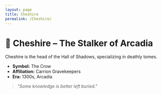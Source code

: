 ```yaml
---
layout: page
title: Cheshire
permalink: /Cheshire/
---
```


# 🦴 Cheshire – The Stalker of Arcadia

Cheshire is the head of the Hall of Shadows, specializing in deathly tomes.

- **Symbol:** The Crow  
- **Affiliation:** Carrion Gravekeepers  
- **Era:** 1300s, Arcadia  

> *"Some knowledge is better left buried."*
